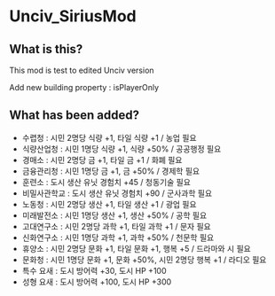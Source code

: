 # Unciv_SiriusMod

## What is this?
This mod is test to edited Unciv version

Add new building property : isPlayerOnly

## What has been added?
- 수렵청 : 시민 2명당 식량 +1, 타일 식량 +1 / 농업 필요
- 식량산업청 : 시민 1명당 식량 +1, 식량 +50% / 공공행정 필요
- 경매소 : 시민 2명당 금 +1, 타일 금 +1 / 화폐 필요
- 금융관리청 : 시민 1명당 금 +1, 금 +50% / 경제학 필요
- 훈련소 : 도시 생산 유닛 경험치 +45 / 청동기술 필요
- 비밀사관학교 : 도시 생산 유닛 경험치 +90 / 군사과학 필요
- 노동청 : 시민 2명당 생산 +1, 타일 생산 +1 / 광업 필요
- 미래발전소 : 시민 1명당 생산 +1, 생산 +50% / 공학 필요
- 고대연구소 : 시민 2명당 과학 +1, 타일 과학 +1 / 문자 필요
- 신화연구소 : 시민 1명당 과학 +1, 과학 +50% / 천문학 필요
- 휴양소 : 시민 2명당 문화 +1, 타일 문화 +1, 행복 +5 / 드라마와 시 필요
- 문화청 : 시민 1명당 문화 +1, 문화 +50%, 시민 2명당 행복 +1 / 라디오 필요
- 특수 요새 : 도시 방어력 +30, 도시 HP +100
- 성형 요새 : 도시 방어력 +100, 도시 HP +300